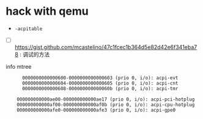 # hack with qemu
- `-acpitable`
- [ ] https://gist.github.com/mcastelino/47c1fcec1b364d5e82d42e6f341eba78 : 调试的方法

info mtree
```
      0000000000000600-0000000000000603 (prio 0, i/o): acpi-evt
      0000000000000604-0000000000000605 (prio 0, i/o): acpi-cnt
      0000000000000608-000000000000060b (prio 0, i/o): acpi-tmr

    000000000000ae00-000000000000ae17 (prio 0, i/o): acpi-pci-hotplug
    000000000000af00-000000000000af0b (prio 0, i/o): acpi-cpu-hotplug
    000000000000afe0-000000000000afe3 (prio 0, i/o): acpi-gpe0
```


[^1]: https://stackoverflow.com/questions/60137506/qemu-support-for-acpi-2-0
